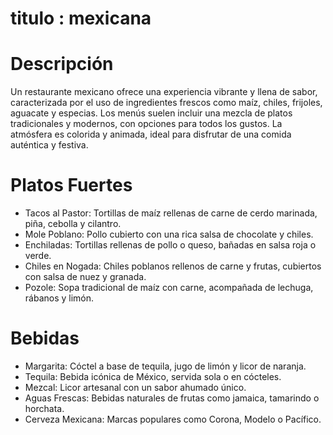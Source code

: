 # titulo : mexicana

# Descripción
Un restaurante mexicano ofrece una experiencia vibrante y llena de sabor, caracterizada por el uso de ingredientes frescos como maíz, chiles, frijoles, aguacate y especias. Los menús suelen incluir una mezcla de platos tradicionales y modernos, con opciones para todos los gustos. La atmósfera es colorida y animada, ideal para disfrutar de una comida auténtica y festiva.

# Platos Fuertes
- Tacos al Pastor: Tortillas de maíz rellenas de carne de cerdo marinada, piña, cebolla y cilantro.
- Mole Poblano: Pollo cubierto con una rica salsa de chocolate y chiles.
- Enchiladas: Tortillas rellenas de pollo o queso, bañadas en salsa roja o verde.
- Chiles en Nogada: Chiles poblanos rellenos de carne y frutas, cubiertos con salsa de nuez y granada.
- Pozole: Sopa tradicional de maíz con carne, acompañada de lechuga, rábanos y limón.


# Bebidas
- Margarita: Cóctel a base de tequila, jugo de limón y licor de naranja.
- Tequila: Bebida icónica de México, servida sola o en cócteles.
- Mezcal: Licor artesanal con un sabor ahumado único.
- Aguas Frescas: Bebidas naturales de frutas como jamaica, tamarindo o horchata.
- Cerveza Mexicana: Marcas populares como Corona, Modelo o Pacífico.
